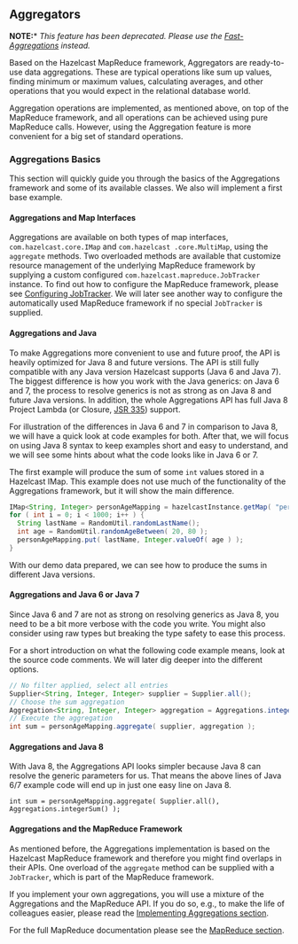 
## Aggregators

**NOTE:*** *This feature has been deprecated. Please use the [Fast-Aggregations](#fast-aggregations) instead.*

Based on the Hazelcast MapReduce framework, Aggregators are ready-to-use data aggregations. These are typical operations like
sum up values, finding minimum or maximum values, calculating averages, and other operations that you would expect 
in the relational database world.  

Aggregation operations are implemented, as mentioned above, on top of the MapReduce framework, and all operations can be
achieved using pure MapReduce calls. However, using the Aggregation feature is more convenient for a big set of standard operations.

### Aggregations Basics

This section will quickly guide you through the basics of the Aggregations framework and some of its available classes.
We also will implement a first base example.

#### Aggregations and Map Interfaces

Aggregations are available on both types of map interfaces, `com.hazelcast.core.IMap` and `com.hazelcast
.core.MultiMap`, using
the `aggregate` methods. Two overloaded methods are available that customize resource management of the
underlying MapReduce framework by supplying a custom configured 
`com.hazelcast.mapreduce.JobTracker` instance. To find out how to
configure the MapReduce framework, please see [Configuring JobTracker](#configuring-jobtracker). We will
later see another way to configure the automatically used MapReduce framework if no special `JobTracker` is supplied.

#### Aggregations and Java

To make Aggregations more convenient to use and future proof, the API is heavily optimized for Java 8 and future versions.
The API is still fully compatible with any Java version Hazelcast supports (Java 6 and Java 7). The biggest difference is how you
work with the Java generics: on Java 6 and 7, the process to resolve generics is not as strong as on Java 8 and
future Java versions. In addition, the whole Aggregations API has full Java 8 Project Lambda (or Closure, 
<a href="https://jcp.org/en/jsr/detail?id=335" target="_blank">JSR 335</a>) support.

For illustration of the differences in Java 6 and 7 in comparison to Java 8, we will have a quick look at code
examples for both. After that, we will focus on using Java 8 syntax to keep examples short and easy to understand, and we will see some hints about what the code looks like in Java 6 or 7.

The first example will produce the sum of some `int` values stored in a Hazelcast IMap. This example does not use much of the functionality of the Aggregations framework, but it will show the main difference.

```java
IMap<String, Integer> personAgeMapping = hazelcastInstance.getMap( "person-age" );
for ( int i = 0; i < 1000; i++ ) {
  String lastName = RandomUtil.randomLastName();
  int age = RandomUtil.randomAgeBetween( 20, 80 );
  personAgeMapping.put( lastName, Integer.valueOf( age ) );
}
```

With our demo data prepared, we can see how to produce the sums in different Java versions.

#### Aggregations and Java 6 or Java 7

Since Java 6 and 7 are not as strong on resolving generics as Java 8, you need to be a bit more verbose
with the code you write. You might also consider using raw types but breaking the type safety to ease this process.

For a short introduction on what the following code example means, look at the source code comments. We will later dig deeper into
the different options. 

```java
// No filter applied, select all entries
Supplier<String, Integer, Integer> supplier = Supplier.all();
// Choose the sum aggregation
Aggregation<String, Integer, Integer> aggregation = Aggregations.integerSum();
// Execute the aggregation
int sum = personAgeMapping.aggregate( supplier, aggregation );
```

#### Aggregations and Java 8

With Java 8, the Aggregations API looks simpler because Java 8 can resolve the generic parameters for us. That means
the above lines of Java 6/7 example code will end up in just one easy line on Java 8.

```
int sum = personAgeMapping.aggregate( Supplier.all(), Aggregations.integerSum() );
```


#### Aggregations and the MapReduce Framework

As mentioned before, the Aggregations implementation is based on the Hazelcast MapReduce framework and therefore you might find
overlaps in their APIs. One overload of the `aggregate` method can be supplied with
a `JobTracker`, which is part of the MapReduce framework.

If you implement your own aggregations, you will use a mixture of the Aggregations and
the MapReduce API. If you do so, e.g., to make the life of colleagues easier,
please read the [Implementing Aggregations section](#implementing-aggregations).

For the full MapReduce documentation please see the [MapReduce section](#mapreduce).


